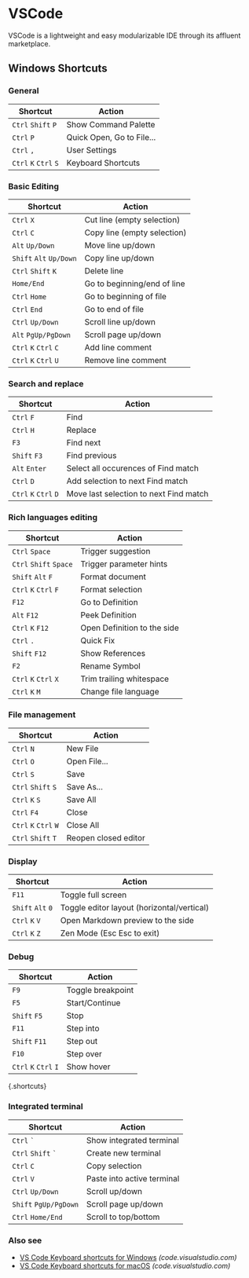 # VSCode
VSCode is a lightweight and easy modularizable IDE through its affluent marketplace.

## Windows Shortcuts 

### General

Shortcut | Action
---|---
`Ctrl` `Shift` `P`  | Show Command Palette
`Ctrl` `P`  | Quick Open, Go to File...
`Ctrl` `,`  | User Settings
`Ctrl` `K` `Ctrl` `S`  | Keyboard Shortcuts

### Basic Editing

Shortcut | Action
---|---
`Ctrl` `X`  | Cut line (empty selection)
`Ctrl` `C`  | Copy line (empty selection)
`Alt` `Up/Down`  | Move line up/down
`Shift` `Alt` `Up/Down`  | Copy line up/down
`Ctrl` `Shift` `K`  | Delete line
`Home/End`  | Go to beginning/end of line
`Ctrl` `Home`  | Go to beginning of file
`Ctrl` `End`  | Go to end of file
`Ctrl` `Up/Down`  | Scroll line up/down
`Alt` `PgUp/PgDown`  | Scroll page up/down
`Ctrl` `K` `Ctrl` `C`  | Add line comment
`Ctrl` `K` `Ctrl` `U`  | Remove line comment

### Search and replace

Shortcut | Action
---|---
`Ctrl` `F`  | Find
`Ctrl` `H`  | Replace
`F3`  | Find next
`Shift` `F3`  | Find previous
`Alt` `Enter`  | Select all occurences of Find match
`Ctrl` `D`  | Add selection to next Find match
`Ctrl` `K` `Ctrl` `D`  | Move last selection to next Find match

### Rich languages editing

Shortcut | Action
---|---
`Ctrl` `Space`  | Trigger suggestion
`Ctrl` `Shift` `Space`  | Trigger parameter hints
`Shift` `Alt` `F`  | Format document
`Ctrl` `K` `Ctrl` `F`  | Format selection
`F12`  | Go to Definition
`Alt` `F12`  | Peek Definition
`Ctrl` `K` `F12`  | Open Definition to the side
`Ctrl` `.`  | Quick Fix
`Shift` `F12`  | Show References
`F2`  | Rename Symbol
`Ctrl` `K` `Ctrl` `X`  | Trim trailing whitespace
`Ctrl` `K` `M`  | Change file language 

### File management

Shortcut | Action
---|---
`Ctrl` `N`  | New File
`Ctrl` `O`  | Open File...
`Ctrl` `S`  | Save
`Ctrl` `Shift` `S`  | Save As...
`Ctrl` `K` `S`  | Save All
`Ctrl` `F4`  | Close
`Ctrl` `K` `Ctrl` `W`  | Close All
`Ctrl` `Shift` `T`  | Reopen closed editor


### Display

Shortcut | Action
---|---
`F11`  | Toggle full screen
`Shift` `Alt` `0`  | Toggle editor layout (horizontal/vertical)
`Ctrl` `K` `V`  | Open Markdown preview to the side
`Ctrl` `K` `Z`  | Zen Mode (Esc Esc to exit)

### Debug

Shortcut | Action
---|---
`F9`  | Toggle breakpoint
`F5`  | Start/Continue
`Shift` `F5`  | Stop
`F11`  | Step into
`Shift` `F11`  | Step out
`F10`  | Step over
`Ctrl` `K` `Ctrl` `I`  | Show hover
{.shortcuts}


### Integrated terminal

Shortcut | Action
---|---
`Ctrl` <code>\`</code> | Show integrated terminal
`Ctrl` `Shift` <code>\`</code> | Create new terminal
`Ctrl` `C`  | Copy selection
`Ctrl` `V`  | Paste into active terminal
`Ctrl` `Up/Down`  | Scroll up/down
`Shift` `PgUp/PgDown`  | Scroll page up/down
`Ctrl` `Home/End`  | Scroll to top/bottom





### Also see
- [VS Code Keyboard shortcuts for Windows](https://code.visualstudio.com/shortcuts/keyboard-shortcuts-windows.pdf) _(code.visualstudio.com)_
- [VS Code Keyboard shortcuts for macOS](https://code.visualstudio.com/shortcuts/keyboard-shortcuts-macos.pdf) _(code.visualstudio.com)_
